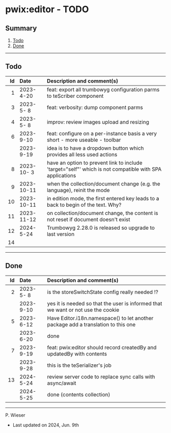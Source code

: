 # pwix:editor - TODO

## Summary

1. [Todo](#todo)
2. [Done](#done)

---
## Todo

|   Id | Date       | Description and comment(s) |
| ---: | :---       | :---                       |
|    1 | 2023- 4-20 | feat: export all trumbowyg configuration parms to teScriber component |
|    3 | 2023- 5- 8 | feat: verbosity: dump component parms |
|    4 | 2023- 5- 8 | improv: review images upload and resizing |
|    6 | 2023- 9-10 | feat: configure on a per-instance basis a very short - more useable - toolbar |
|      | 2023- 9-19 | idea is to have a dropdown button which provides all less used actions |
|    8 | 2023-10- 3 | have an option to prevent link to include 'target="self"' which is not compatible with SPA applications |
|    9 | 2023-10-11 | when the collection/document change (e.g. the language), reinit the mode |
|   10 | 2023-10-11 | in edition mode, the first entered key leads to a back to begin of the text. Why? |
|   11 | 2023-11-12 | on collection/document change, the content is not reset if document doesn't exist |
|   12 | 2024- 5-24 | Trumbowyg 2.28.0 is released so upgrade to last version |
|   14 |  |  |

---
## Done

|   Id | Date       | Description and comment(s) |
| ---: | :---       | :---                       |
|    2 | 2023- 5- 8 | is the storeSwitchState config really needed !? |
|      | 2023- 9-10 | yes it is needed so that the user is informed that we want or not use the cookie |
|    5 | 2023- 6-12 | Have Editor.i18n.namespace() to let another package add a translation to this one |
|      | 2023- 6-20 | done |
|    7 | 2023- 9-19 | feat: pwix:editor should record createdBy and updatedBy with contents |
|      | 2023- 9-28 | this is the teSerializer's job |
|   13 | 2024- 5-24 | review server code to replace sync calls with async/await |
|      | 2024- 5-25 | done (contents collection) |

---
P. Wieser
- Last updated on 2024, Jun. 9th
